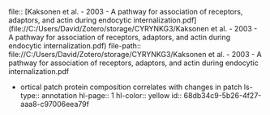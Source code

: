 file:: [Kaksonen et al. - 2003 - A pathway for association of receptors, adaptors, and actin during endocytic internalization.pdf](file://C:/Users/David/Zotero/storage/CYRYNKG3/Kaksonen et al. - 2003 - A pathway for association of receptors, adaptors, and actin during endocytic internalization.pdf)
file-path:: file://C:/Users/David/Zotero/storage/CYRYNKG3/Kaksonen et al. - 2003 - A pathway for association of receptors, adaptors, and actin during endocytic internalization.pdf

- ortical patch protein composition correlates with changes in patch
  ls-type:: annotation
  hl-page:: 1
  hl-color:: yellow
  id:: 68db34c9-5b26-4f27-aaa8-c97006eea79f